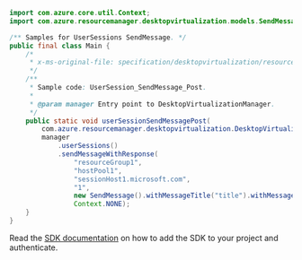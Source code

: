 ```java
import com.azure.core.util.Context;
import com.azure.resourcemanager.desktopvirtualization.models.SendMessage;

/** Samples for UserSessions SendMessage. */
public final class Main {
    /*
     * x-ms-original-file: specification/desktopvirtualization/resource-manager/Microsoft.DesktopVirtualization/preview/2021-09-03-preview/examples/UserSession_SendMessage_Post.json
     */
    /**
     * Sample code: UserSession_SendMessage_Post.
     *
     * @param manager Entry point to DesktopVirtualizationManager.
     */
    public static void userSessionSendMessagePost(
        com.azure.resourcemanager.desktopvirtualization.DesktopVirtualizationManager manager) {
        manager
            .userSessions()
            .sendMessageWithResponse(
                "resourceGroup1",
                "hostPool1",
                "sessionHost1.microsoft.com",
                "1",
                new SendMessage().withMessageTitle("title").withMessageBody("body"),
                Context.NONE);
    }
}
```

Read the [SDK documentation](https://github.com/Azure/azure-sdk-for-java/blob/azure-resourcemanager-desktopvirtualization_1.0.0-beta.1/sdk/desktopvirtualization/azure-resourcemanager-desktopvirtualization/README.md) on how to add the SDK to your project and authenticate.
